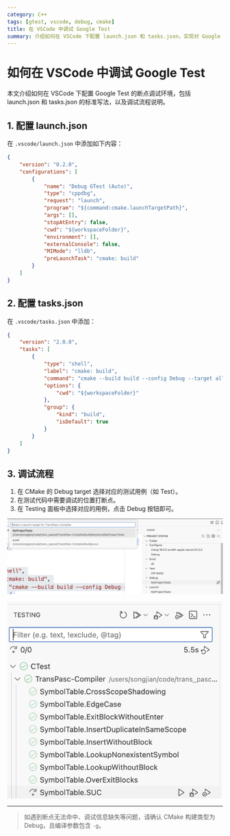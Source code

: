 ```yaml
---
category: C++
tags: [gtest, vscode, debug, cmake]
title: 在 VSCode 中调试 Google Test
summary: 介绍如何在 VSCode 下配置 launch.json 和 tasks.json，实现对 Google Test 单元测试的断点调试。
---
```


# 如何在 VSCode 中调试 Google Test

本文介绍如何在 VSCode 下配置 Google Test 的断点调试环境，包括 launch.json 和 tasks.json 的标准写法，以及调试流程说明。

## 1. 配置 launch.json

在 `.vscode/launch.json` 中添加如下内容：

```json
{
    "version": "0.2.0",
    "configurations": [
        {
            "name": "Debug GTest (Auto)",
            "type": "cppdbg",
            "request": "launch",
            "program": "${command:cmake.launchTargetPath}",
            "args": [],
            "stopAtEntry": false,
            "cwd": "${workspaceFolder}",
            "environment": [],
            "externalConsole": false,
            "MIMode": "lldb",
            "preLaunchTask": "cmake: build"
        }
    ]
}
```

## 2. 配置 tasks.json

在 `.vscode/tasks.json` 中添加：

```json
{
    "version": "2.0.0",
    "tasks": [
        {
            "type": "shell",
            "label": "cmake: build",
            "command": "cmake --build build --config Debug --target all -j 14",
            "options": {
                "cwd": "${workspaceFolder}"
            },
            "group": {
                "kind": "build",
                "isDefault": true
            }
        }
    ]
}
```

## 3. 调试流程

1. 在 CMake 的 Debug target 选择对应的测试用例（如 Test）。
2. 在测试代码中需要调试的位置打断点。
3. 在 Testing 面板中选择对应的用例，点击 Debug 按钮即可。

![选择 Debug Target](image-1.png)

![Testing 面板调试](image-2.png)

---

> 如遇到断点无法命中、调试信息缺失等问题，请确认 CMake 构建类型为 Debug，且编译参数包含 `-g`。
